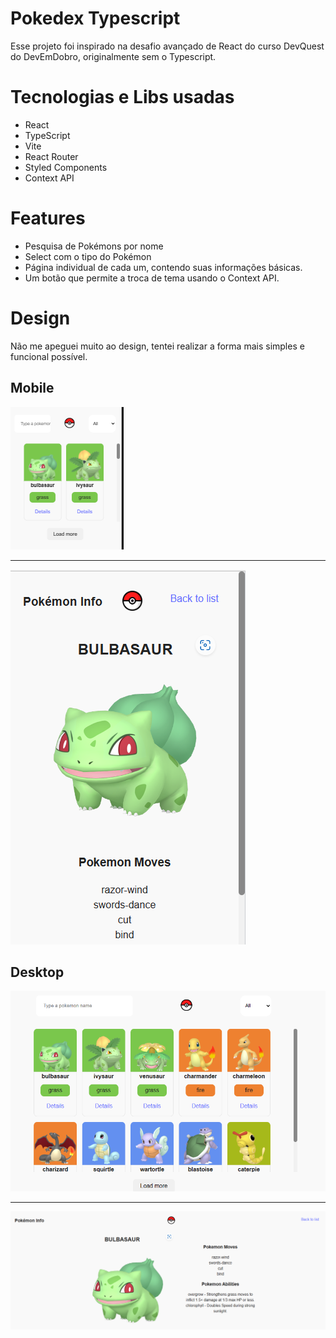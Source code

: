 # Pokedex Typescript

Esse projeto foi inspirado na desafio avançado de React do curso DevQuest do DevEmDobro, originalmente sem o Typescript.

# Tecnologias e Libs usadas

- React
- TypeScript
- Vite
- React Router
- Styled Components
- Context API

# Features

- Pesquisa de Pokémons por nome
- Select com o tipo do Pokémon
- Página individual de cada um, contendo suas informações básicas.
- Um botão que permite a troca de tema usando o Context API. 

# Design
Não me apeguei muito ao design, tentei realizar a forma mais simples e funcional possível.

## Mobile


![layout-preview-mobile](./src/assets/design-mobile.png)

<hr>

![layout-preview-mobile](./src/assets/pokemon-detail-mobile.png)


## Desktop

![layout-preview-desktop](./src/assets/design-desktop.png)

<hr>

![layout-preview-desktop](./src/assets/pokemon-detail-desktop.png)

